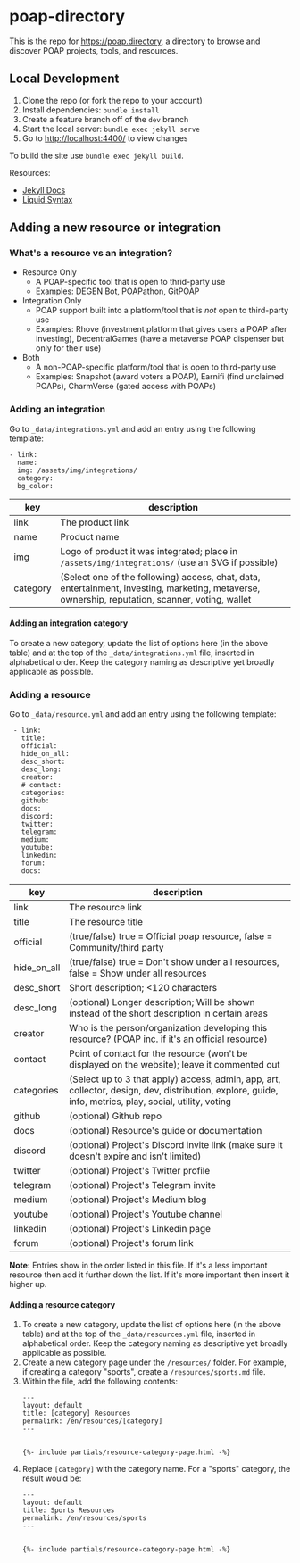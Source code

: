 # poap-directory

This is the repo for <https://poap.directory>, a directory to browse and discover POAP projects, tools, and resources.


## Local Development

1. Clone the repo (or fork the repo to your account)
1. Install dependencies: `bundle install`
1. Create a feature branch off of the `dev` branch
1. Start the local server: `bundle exec jekyll serve`
1. Go to <http://localhost:4400/> to view changes

To build the site use `bundle exec jekyll build`.

Resources:

- [Jekyll Docs](https://jekyllrb.com/docs/)
- [Liquid Syntax](https://shopify.github.io/liquid/basics/introduction/)


## Adding a new resource or integration

### What's a resource vs an integration?

- Resource Only
    - A POAP-specific tool that is open to thrid-party use
    - Examples: DEGEN Bot, POAPathon, GitPOAP
- Integration Only
    - POAP support built into a platform/tool that is *not* open to third-party use
    - Examples: Rhove (investment platform that gives users a POAP after investing), DecentralGames (have a metaverse POAP dispenser but only for their use)
- Both
    - A non-POAP-specific platform/tool that is open to third-party use
    - Examples: Snapshot (award voters a POAP), Earnifi (find unclaimed POAPs), CharmVerse (gated access with POAPs)


### Adding an integration

Go to `_data/integrations.yml` and add an entry using the following template:

```
- link: 
  name: 
  img: /assets/img/integrations/
  category: 
  bg_color: 
```

key       | description 
----------|------------
link      | The product link
name      | Product name
img       | Logo of product it was integrated; place in `/assets/img/integrations/` (use an SVG if possible)
category  | (Select one of the following) access, chat, data, entertainment, investing, marketing, metaverse, ownership, reputation, scanner, voting, wallet

#### Adding an integration category

To create a new category, update the list of options here (in the above table) and at the top of the `_data/integrations.yml` file, inserted in alphabetical order. Keep the category naming as descriptive yet broadly applicable as possible.


### Adding a resource

Go to `_data/resource.yml` and add an entry using the following template:

```
 - link: 
   title: 
   official: 
   hide_on_all: 
   desc_short: 
   desc_long: 
   creator: 
   # contact: 
   categories: 
   github: 
   docs: 
   discord: 
   twitter: 
   telegram: 
   medium: 
   youtube: 
   linkedin: 
   forum: 
   docs: 
 ```

key         | description 
------------|------------
link        | The resource link
title       | The resource title
official    | (true/false) true = Official poap resource, false = Community/third party
hide_on_all | (true/false) true = Don't show under all resources, false = Show under all resources
desc_short  | Short description; <120 characters
desc_long   | (optional) Longer description; Will be shown instead of the short description in certain areas
creator     | Who is the person/organization developing this resource? (POAP inc. if it's an official resource)
contact     | Point of contact for the resource (won't be displayed on the website); leave it commented out
categories  | (Select up to 3 that apply) access, admin, app, art, collector, design, dev, distribution, explore, guide, info, metrics, play, social, utility, voting
github      | (optional) Github repo
docs        | (optional) Resource's guide or documentation
discord     | (optional) Project's Discord invite link (make sure it doesn't expire and isn't limited)
twitter     | (optional) Project's Twitter profile
telegram    | (optional) Project's Telegram invite
medium      | (optional) Project's Medium blog
youtube     | (optional) Project's Youtube channel
linkedin    | (optional) Project's Linkedin page
forum       | (optional) Project's forum link

**Note:** Entries show in the order listed in this file. If it's a less important resource then add it further down the list. If it's more important then insert it higher up.

#### Adding a resource category

1. To create a new category, update the list of options here (in the above table) and at the top of the `_data/resources.yml` file, inserted in alphabetical order. Keep the category naming as descriptive yet broadly applicable as possible.
1. Create a new category page under the `/resources/` folder. For example, if creating a category "sports", create a `/resources/sports.md` file.
1. Within the file, add the following contents:
    ```
    ---
    layout: default
    title: [category] Resources
    permalink: /en/resources/[category]
    ---


    {%- include partials/resource-category-page.html -%}

    ```
1. Replace `[category]` with the category name. For a "sports" category, the result would be:
    ```
    ---
    layout: default
    title: Sports Resources
    permalink: /en/resources/sports
    ---


    {%- include partials/resource-category-page.html -%}

    ```


